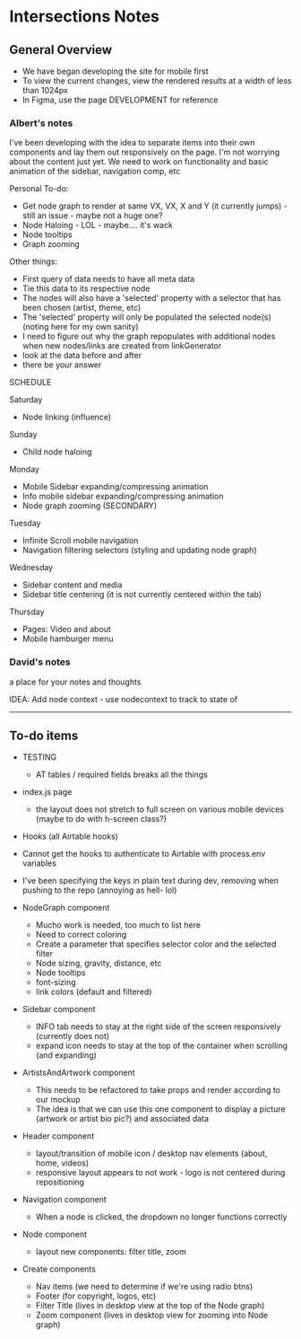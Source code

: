 # Intersections Notes

## General Overview

- We have began developing the site for mobile first
- To view the current changes, view the rendered results at a width of less than 1024px
- In Figma, use the page DEVELOPMENT for reference

### Albert's notes

I've been developing with the idea to separate items into their own components and lay them out responsively on the page. I'm not worrying about the content just yet. We need to work on functionality and basic animation of the sidebar, navigation comp, etc

Personal To-do:

- Get node graph to render at same VX, VX, X and Y (it currently jumps) - still an issue - maybe not a huge one?
- Node Haloing - LOL - maybe.... it's wack
- Node tooltips
- Graph zooming

Other things:

- First query of data needs to have all meta data
- Tie this data to its respective node
- The nodes will also have a 'selected' property with a selector that has been chosen (artist, theme, etc)
- The 'selected' property will only be populated the selected node(s) (noting here for my own sanity)
- I need to figure out why the graph repopulates with additional nodes when new nodes/links are created from linkGenerator
- look at the data before and after
- there be your answer

SCHEDULE

Saturday

- Node linking (influence)

Sunday

- Child node haloing

Monday

- Mobile Sidebar expanding/compressing animation
- Info mobile sidebar expanding/compressing animation
- Node graph zooming (SECONDARY)

Tuesday

- Infinite Scroll mobile navigation
- Navigation filtering selectors (styling and updating node graph)

Wednesday

- Sidebar content and media
- Sidebar title centering (it is not currently centered within the tab)

Thursday

- Pages: Video and about
- Mobile hamburger menu

### David's notes

a place for your notes and thoughts

IDEA: Add node context - use nodecontext to track to state of

---

## To-do items

- TESTING

  - AT tables / required fields breaks all the things

- index.js page

  - the layout does not stretch to full screen on various mobile devices (maybe to do with h-screen class?)

- Hooks (all Airtable hooks)
- Cannot get the hooks to authenticate to Airtable with process.env variables
- I've been specifying the keys in plain text during dev, removing when pushing to the repo (annoying as hell- lol)

- NodeGraph component

  - Mucho work is needed, too much to list here
  - Need to correct coloring
  - Create a parameter that specifies selector color and the selected filter
  - Node sizing, gravity, distance, etc
  - Node tooltips
  - font-sizing
  - link colors (default and filtered)

- Sidebar component

  - INFO tab needs to stay at the right side of the screen responsively (currently does not)
  - expand icon needs to stay at the top of the container when scrolling (and expanding)

- ArtistsAndArtwork component

  - This needs to be refactored to take props and render according to our mockup
  - The idea is that we can use this one component to display a picture (artwork or artist bio pic?) and associated data

- Header component

  - layout/transition of mobile icon / desktop nav elements (about, home, videos)
  - responsive layout appears to not work - logo is not centered during repositioning

- Navigation component

  - When a node is clicked, the dropdown no longer functions correctly

- Node component

  - layout new components: filter title, zoom

- Create components
  - Nav items (we need to determine if we're using radio btns)
  - Footer (for copyright, logos, etc)
  - Filter Title (lives in desktop view at the top of the Node graph)
  - Zoom component (lives in desktop view for zooming into Node graph)
